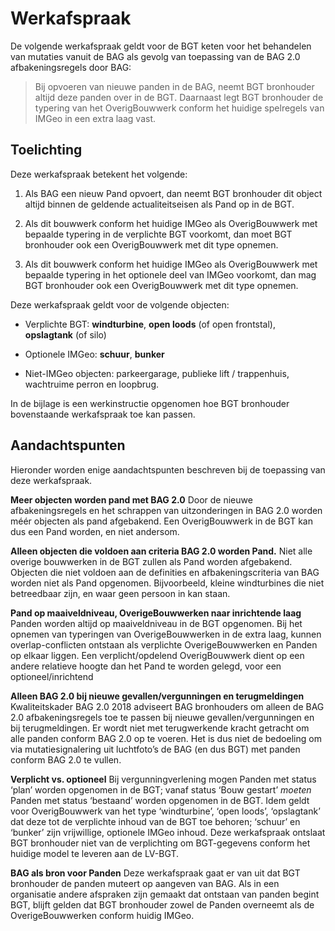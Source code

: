 Werkafspraak
============

De volgende werkafspraak geldt voor de BGT keten voor het behandelen van
mutaties vanuit de BAG als gevolg van toepassing van de BAG 2.0
afbakeningsregels door BAG:

>   Bij opvoeren van nieuwe panden in de BAG, neemt BGT bronhouder altijd deze
>   panden over in de BGT. Daarnaast legt BGT bronhouder de typering van het
>   OverigBouwwerk conform het huidige spelregels van IMGeo in een extra laag
>   vast.

Toelichting
-----------

Deze werkafspraak betekent het volgende:

1.  Als BAG een nieuw Pand opvoert, dan neemt BGT bronhouder dit object altijd
    binnen de geldende actualiteitseisen als Pand op in de BGT.

2.  Als dit bouwwerk conform het huidige IMGeo als OverigBouwwerk met bepaalde
    typering in de verplichte BGT voorkomt, dan moet BGT bronhouder ook een
    OverigBouwwerk met dit type opnemen.

3.  Als dit bouwwerk conform het huidige IMGeo als OverigBouwwerk met bepaalde
    typering in het optionele deel van IMGeo voorkomt, dan mag BGT bronhouder
    ook een OverigBouwwerk met dit type opnemen.

Deze werkafspraak geldt voor de volgende objecten:

-   Verplichte BGT: **windturbine**, **open loods** (of open frontstal),
    **opslagtank** (of silo)

-   Optionele IMGeo: **schuur**, **bunker**

-   Niet-IMGeo objecten: parkeergarage, publieke lift / trappenhuis, wachtruime
    perron en loopbrug.

In de bijlage is een werkinstructie opgenomen hoe BGT bronhouder bovenstaande
werkafspraak toe kan passen.

Aandachtspunten
---------------

Hieronder worden enige aandachtspunten beschreven bij de toepassing van deze
werkafspraak.

**Meer objecten worden pand met BAG 2.0** Door de nieuwe afbakeningsregels en
het schrappen van uitzonderingen in BAG 2.0 worden méér objecten als pand
afgebakend. Een OverigBouwwerk in de BGT kan dus een Pand worden, en niet
andersom.

**Alleen objecten die voldoen aan criteria BAG 2.0 worden Pand.** Niet alle
overige bouwwerken in de BGT zullen als Pand worden afgebakend. Objecten die
niet voldoen aan de definities en afbakeningscriteria van BAG worden niet als
Pand opgenomen. Bijvoorbeeld, kleine windturbines die niet betreedbaar zijn, en
waar geen persoon in kan staan.

**Pand op maaiveldniveau, OverigeBouwwerken naar inrichtende laag** Panden
worden altijd op maaiveldniveau in de BGT opgenomen. Bij het opnemen van
typeringen van OverigeBouwwerken in de extra laag, kunnen overlap-conflicten
ontstaan als verplichte OverigeBouwwerken en Panden op elkaar liggen. Een
verplicht/opdelend OverigBouwwerk dient op een andere relatieve hoogte dan het
Pand te worden gelegd, voor een optioneel/inrichtend

**Alleen BAG 2.0 bij nieuwe gevallen/vergunningen en terugmeldingen**
Kwaliteitskader BAG 2.0 2018 adviseert BAG bronhouders om alleen de BAG 2.0
afbakeningsregels toe te passen bij nieuwe gevallen/vergunningen en bij
terugmeldingen. Er wordt niet met terugwerkende kracht getracht om alle panden
conform BAG 2.0 op te voeren. Het is dus niet de bedoeling om via
mutatiesignalering uit luchtfoto’s de BAG (en dus BGT) met panden conform BAG
2.0 te vullen.

**Verplicht vs. optioneel** Bij vergunningverlening mogen Panden met status
‘plan’ worden opgenomen in de BGT; vanaf status ‘Bouw gestart’ *moeten* Panden
met status ‘bestaand’ worden opgenomen in de BGT. Idem geldt voor OverigBouwwerk
van het type ‘windturbine’, ‘open loods’, ‘opslagtank’ dat deze tot de
verplichte inhoud van de BGT toe behoren; ‘schuur’ en ‘bunker’ zijn vrijwillige,
optionele IMGeo inhoud. Deze werkafspraak ontslaat BGT bronhouder niet van de
verplichting om BGT-gegevens conform het huidige model te leveren aan de LV-BGT.

**BAG als bron voor Panden** Deze werkafspraak gaat er van uit dat BGT
bronhouder de panden muteert op aangeven van BAG. Als in een organisatie andere
afspraken zijn gemaakt dat ontstaan van panden begint BGT, blijft gelden dat BGT
bronhouder zowel de Panden overneemt als de OverigeBouwwerken conform huidig
IMGeo.
